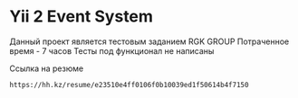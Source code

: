 Yii 2 Event System
============================

Данный проект является тестовым заданием RGK GROUP
Потраченное время - 7 часов
Тесты под функционал не написаны

Ссылка на резюме
~~~
https://hh.kz/resume/e23510e4ff0106f0b10039ed1f50614b4f7150
~~~
